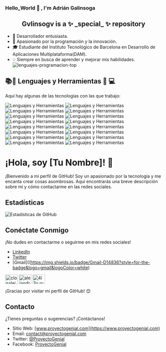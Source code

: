 ### Hello_World 👋 , I'm Adrián Galinsoga
<h2 align="center"> Gvlinsogv is a ✨ _special_ ✨ repository </h2>

- 🌟 Desarrollador entusiasta.
- 🚀 Apasionado por la programación y la innovación.
- 🎓 Estudiante del Instituto Tecnológico de Barcelona en Desarrollo de Aplicaciones Multiplataforma(DAM).
- 💡 Siempre en busca de aprender y mejorar mis habilidades.
![lenguajes-programacion-top](https://github.com/Gvlinsogv/Gvlinsogv/assets/116064067/f6fe3de9-e603-48fa-b78d-941a77eee592)



## 📚📓 Lenguajes y Herramientas 🔧 💻

Aquí hay algunas de las tecnologías con las que trabajo:

![Lenguajes y Herramientas](https://img.shields.io/badge/Kotlin-0095D5?&style=for-the-badge&logo=kotlin&logoColor=white)
![Lenguajes y Herramientas](https://img.shields.io/badge/Python-FFD43B?style=for-the-badge&logo=python&logoColor=blue)
![Lenguajes y Herramientas](https://img.shields.io/badge/Trello-0052CC?style=for-the-badge&logo=trello&logoColor=white)
![Lenguajes y Herramientas](https://img.shields.io/badge/Linux-FCC624?style=for-the-badge&logo=linux&logoColor=black)
![Lenguajes y Herramientas](https://img.shields.io/badge/mac%20os-000000?style=for-the-badge&logo=apple&logoColor=white)
![Lenguajes y Herramientas](https://img.shields.io/badge/Windows-0078D6?style=for-the-badge&logo=windows&logoColor=white)
![Lenguajes y Herramientas](https://img.shields.io/badge/Android_Studio-3DDC84?style=for-the-badge&logo=android-studio&logoColor=white)
![Lenguajes y Herramientas](https://img.shields.io/badge/firebase-ffca28?style=for-the-badge&logo=firebase&logoColor=black)
![Lenguajes y Herramientas](https://img.shields.io/badge/Composer-885630?style=for-the-badge&logo=Composer&logoColor=white)
![Lenguajes y Herramientas](https://img.shields.io/badge/PostgreSQL-316192?style=for-the-badge&logo=postgresql&logoColor=white)
![Lenguajes y Herramientas](https://img.shields.io/badge/Adobe%20Illustrator-FF9A00?style=for-the-badge&logo=adobe%20illustrator&logoColor=white)
![Lenguajes y Herramientas](https://img.shields.io/badge/Adobe%20InDesign-FF3366?style=for-the-badge&logo=Adobe%20InDesign&logoColor=white)
![Lenguajes y Herramientas](https://img.shields.io/badge/Adobe%20Photoshop-31A8FF?style=for-the-badge&logo=Adobe%20Photoshop&logoColor=black)
![Lenguajes y Herramientas](https://img.shields.io/badge/IntelliJ_IDEA-000000.svg?style=for-the-badge&logo=intellij-idea&logoColor=white)
![Lenguajes y Herramientas](https://img.shields.io/badge/Visual_Studio_Code-0078D4?style=for-the-badge&logo=visual%20studio%20code&logoColor=white)
![Lenguajes y Herramientas](https://img.shields.io/badge/json-5E5C5C?style=for-the-badge&logo=json&logoColor=white)


# ¡Hola, soy [Tu Nombre]! 👋

¡Bienvenido a mi perfil de GitHub! Soy un apasionado por la tecnología y me encanta crear cosas asombrosas. Aquí encontrarás una breve descripción sobre mí y cómo contactarme en las redes sociales.


## Estadísticas

![Estadísticas de GitHub](https://github-readme-stats.vercel.app/api?username=TuNombre&show_icons=true&theme=dark)

## Conéctate Conmigo

¡No dudes en contactarme o seguirme en mis redes sociales!

- [LinkedIn](https://www.linkedin.com/in/TuNombre)
- [Twitter](https://twitter.com/TuNombre)
- [Gmail]((https://img.shields.io/badge/Gmail-D14836?style=for-the-badge&logo=gmail&logoColor=white)


<a href="https://twitter.com/clonalejandro11" rel="nofollow"><img src="https://raw.githubusercontent.com/rahuldkjain/github-profile-readme-generator/master/src/images/icons/Social/twitter.svg" alt="clonalejandro11" style="max-width: 100%;" width="40" height="30" align="middle"></a>
<a href="https://www.linkedin.com/in/adrian-galinsoga-egea/" rel="nofollow"><img src="https://raw.githubusercontent.com/rahuldkjain/github-profile-readme-generator/master/src/images/icons/Social/linked-in-alt.svg" alt="alejandro-rios-calera-7b4457159" style="max-width: 100%;" width="40" height="30" align="middle"></a>
<a href="https://instagram.com/4l3x.rc" rel="nofollow"><img src="https://raw.githubusercontent.com/rahuldkjain/github-profile-readme-generator/master/src/images/icons/Social/instagram.svg" alt="4l3x.rc" style="max-width: 100%;" width="40" height="30" align="middle"></a>



¡Gracias por visitar mi perfil de GitHub! 😊

## Contacto

¿Tienes preguntas o sugerencias? ¡Contáctanos!

- Sitio Web: [www.proyectogenial.com](https://www.proyectogenial.com)
- Email: contact@proyectogenial.com
- Twitter: [@ProyectoGenial](https://twitter.com/ProyectoGenial)
- Facebook: [ProyectoGenial](https://www.facebook.com/ProyectoGenial)


